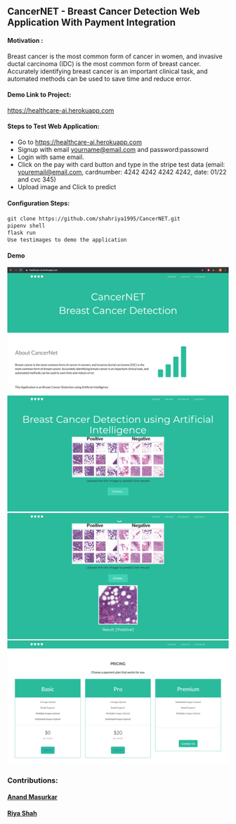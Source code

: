 ## CancerNET - Breast Cancer Detection Web Application With Payment Integration


#### Motivation : 
Breast cancer is the most common form of cancer in women, and invasive ductal carcinoma (IDC) is the most common form of breast cancer. Accurately identifying breast cancer is an important clinical task, and automated methods can be used to save time and reduce error.
 
 
 #### Demo Link to Project:
 https://healthcare-ai.herokuapp.com
 
 
 #### Steps to Test Web Application:
* Go to https://healthcare-ai.herokuapp.com <br>
* Signup with email yourname@email.com and password:passowrd<br>
* Login with same email.<br>
* Click on the pay with card button and type in the stripe test data (email: youremail@email.com, cardnumber: 4242 4242 4242 4242, date: 01/22 and cvc 345)<br>
* Upload image and Click to predict

#### Configuration Steps:
	git clone https://github.com/shahriya1995/CancerNET.git
	pipenv shell
	flask run
	Use testimages to demo the application
	
#### Demo
<img src ="DemoImages/1st.png"/>
<img src ="DemoImages/2nd.png"/>
<img src ="DemoImages/3rd.png"/>	
<img src ="DemoImages/4th.png"/>

### Contributions:
#### <a href="https://github.com/AnandMasurkar"> Anand Masurkar</a>
#### <a href="https://github.com/shahriya1995"> Riya Shah</a>






 
 

